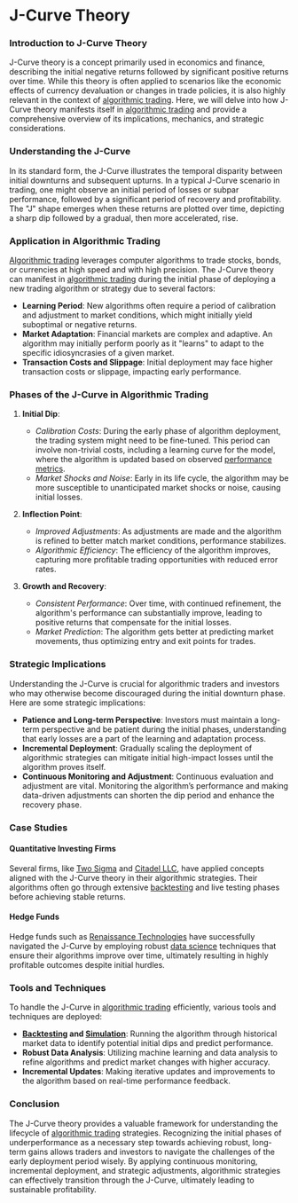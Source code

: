 # J-Curve Theory

### Introduction to J-Curve Theory

J-Curve theory is a concept primarily used in economics and finance, describing the initial negative returns followed by significant positive returns over time. While this theory is often applied to scenarios like the economic effects of currency devaluation or changes in trade policies, it is also highly relevant in the context of [algorithmic trading](../a/algorithmic_trading.md). Here, we will delve into how J-Curve theory manifests itself in [algorithmic trading](../a/algorithmic_trading.md) and provide a comprehensive overview of its implications, mechanics, and strategic considerations.

### Understanding the J-Curve

In its standard form, the J-Curve illustrates the temporal disparity between initial downturns and subsequent upturns. In a typical J-Curve scenario in trading, one might observe an initial period of losses or subpar performance, followed by a significant period of recovery and profitability. The "J" shape emerges when these returns are plotted over time, depicting a sharp dip followed by a gradual, then more accelerated, rise.

### Application in Algorithmic Trading

[Algorithmic trading](../a/algorithmic_trading.md) leverages computer algorithms to trade stocks, bonds, or currencies at high speed and with high precision. The J-Curve theory can manifest in [algorithmic trading](../a/algorithmic_trading.md) during the initial phase of deploying a new trading algorithm or strategy due to several factors:

- **Learning Period**: New algorithms often require a period of calibration and adjustment to market conditions, which might initially yield suboptimal or negative returns.
- **Market Adaptation**: Financial markets are complex and adaptive. An algorithm may initially perform poorly as it "learns" to adapt to the specific idiosyncrasies of a given market.
- **Transaction Costs and Slippage**: Initial deployment may face higher transaction costs or slippage, impacting early performance.

### Phases of the J-Curve in Algorithmic Trading

1. **Initial Dip**: 
    - *Calibration Costs*: During the early phase of algorithm deployment, the trading system might need to be fine-tuned. This period can involve non-trivial costs, including a learning curve for the model, where the algorithm is updated based on observed [performance metrics](../p/performance_metrics.md).
    - *Market Shocks and Noise*: Early in its life cycle, the algorithm may be more susceptible to unanticipated market shocks or noise, causing initial losses.

2. **Inflection Point**:
    - *Improved Adjustments*: As adjustments are made and the algorithm is refined to better match market conditions, performance stabilizes.
    - *Algorithmic Efficiency*: The efficiency of the algorithm improves, capturing more profitable trading opportunities with reduced error rates.

3. **Growth and Recovery**:
    - *Consistent Performance*: Over time, with continued refinement, the algorithm's performance can substantially improve, leading to positive returns that compensate for the initial losses.
    - *Market Prediction*: The algorithm gets better at predicting market movements, thus optimizing entry and exit points for trades.

### Strategic Implications

Understanding the J-Curve is crucial for algorithmic traders and investors who may otherwise become discouraged during the initial downturn phase. Here are some strategic implications:

- **Patience and Long-term Perspective**: Investors must maintain a long-term perspective and be patient during the initial phases, understanding that early losses are a part of the learning and adaptation process.
- **Incremental Deployment**: Gradually scaling the deployment of algorithmic strategies can mitigate initial high-impact losses until the algorithm proves itself.
- **Continuous Monitoring and Adjustment**: Continuous evaluation and adjustment are vital. Monitoring the algorithm’s performance and making data-driven adjustments can shorten the dip period and enhance the recovery phase.

### Case Studies 

#### Quantitative Investing Firms
Several firms, like [Two Sigma](https://www.twosigma.com/) and [Citadel LLC](https://www.citadel.com/), have applied concepts aligned with the J-Curve theory in their algorithmic strategies. Their algorithms often go through extensive [backtesting](../b/backtesting.md) and live testing phases before achieving stable returns.

#### Hedge Funds
Hedge funds such as [Renaissance Technologies](https://www.rentec.com/) have successfully navigated the J-Curve by employing robust [data science](../d/data_science_in_trading.md) techniques that ensure their algorithms improve over time, ultimately resulting in highly profitable outcomes despite initial hurdles.

### Tools and Techniques

To handle the J-Curve in [algorithmic trading](../a/algorithmic_trading.md) efficiently, various tools and techniques are deployed:

- **[Backtesting](../b/backtesting.md) and [Simulation](../s/simulation_in_trading.md)**: Running the algorithm through historical market data to identify potential initial dips and predict performance.
- **Robust Data Analysis**: Utilizing machine learning and data analysis to refine algorithms and predict market changes with higher accuracy.
- **Incremental Updates**: Making iterative updates and improvements to the algorithm based on real-time performance feedback.

### Conclusion

The J-Curve theory provides a valuable framework for understanding the lifecycle of [algorithmic trading](../a/algorithmic_trading.md) strategies. Recognizing the initial phases of underperformance as a necessary step towards achieving robust, long-term gains allows traders and investors to navigate the challenges of the early deployment period wisely. By applying continuous monitoring, incremental deployment, and strategic adjustments, algorithmic strategies can effectively transition through the J-Curve, ultimately leading to sustainable profitability.

